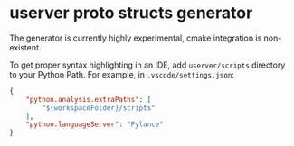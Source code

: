 # userver proto structs generator

The generator is currently highly experimental, cmake integration is non-existent.

To get proper syntax highlighting in an IDE, add `userver/scripts` directory to your Python Path. For example, in `.vscode/settings.json`:

```json
{
    "python.analysis.extraPaths": [
        "${workspaceFolder}/scripts"
    ],
    "python.languageServer": "Pylance"
}
```
